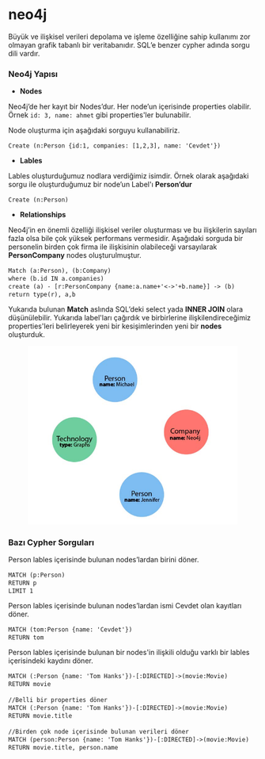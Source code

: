 # neo4j

Büyük ve ilişkisel verileri depolama ve işleme özelliğine sahip kullanımı zor olmayan grafik tabanlı bir veritabanıdır. SQL’e benzer cypher adında sorgu dili vardır.

### Neo4j Yapısı

* **Nodes**

Neo4j’de her kayıt bir Nodes’dur. Her node’un içerisinde properties olabilir. Örnek `id: 3, name: ahmet` gibi properties'ler bulunabilir.

Node oluşturma için aşağıdaki sorguyu kullanabiliriz.

```cypher
Create (n:Person {id:1, companies: [1,2,3], name: 'Cevdet'})
```

* **Lables**

Lables oluşturduğumuz nodlara verdiğimiz isimdir. Örnek olarak aşağıdaki sorgu ile oluşturduğumuz bir node’un Label'ı **Person’dur**

```cypher
Create (n:Person)
```

* **Relationships**

Neo4j’in en önemli özelliği ilişkisel veriler oluşturması ve bu ilişkilerin sayıları fazla olsa bile çok yüksek performans vermesidir. Aşağıdaki sorguda bir personelin birden çok firma ile ilişkisinin olabileceği varsayılarak **PersonCompany** nodes oluşturulmuştur.&#x20;

```cypher
Match (a:Person), (b:Company)
where (b.id IN a.companies)
create (a) - [r:PersonCompany {name:a.name+'<->'+b.name}] -> (b)
return type(r), a,b
```

Yukarıda bulunan **Match** aslında SQL’deki select yada **INNER JOIN** olara düşünülebilir. Yukarıda label'ları çağırdık ve birbirlerine ilişkilendireceğimiz properties'leri belirleyerek yeni bir kesişimlerinden yeni bir **nodes** oluşturduk.

<figure><img src="../.gitbook/assets/cypher_graph_nodes.jpg" alt=""><figcaption></figcaption></figure>

### Bazı Cypher Sorguları

Person lables içerisinde bulunan nodes’lardan birini döner.

```cypher
MATCH (p:Person)
RETURN p
LIMIT 1
```

Person lables içerisinde bulunan nodes’lardan ismi Cevdet olan kayıtları döner.

```cypher
MATCH (tom:Person {name: 'Cevdet'})
RETURN tom
```

Person lables içerisinde bulunan bir nodes'in ilişkili olduğu varklı bir lables içerisindeki kaydını döner.

```cypher
MATCH (:Person {name: 'Tom Hanks'})-[:DIRECTED]->(movie:Movie)
RETURN movie

//Belli bir properties döner
MATCH (:Person {name: 'Tom Hanks'})-[:DIRECTED]->(movie:Movie)
RETURN movie.title

//Birden çok node içerisinde bulunan verileri döner
MATCH (person:Person {name: 'Tom Hanks'})-[:DIRECTED]->(movie:Movie)
RETURN movie.title, person.name
```
